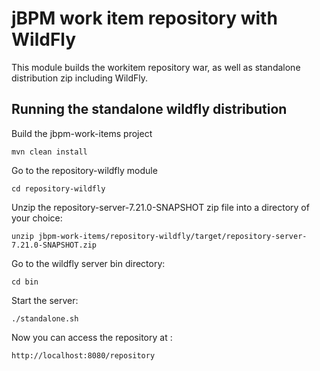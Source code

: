 jBPM work item repository with WildFly
========================================

This module builds the workitem repository war, as well as standalone
distribution zip including WildFly.

Running the standalone wildfly distribution
---------------------------------------------

Build the jbpm-work-items project

```
mvn clean install
```

Go to the repository-wildfly module

```
cd repository-wildfly
```

Unzip the repository-server-7.21.0-SNAPSHOT zip file into a directory
of your choice:

```
unzip jbpm-work-items/repository-wildfly/target/repository-server-7.21.0-SNAPSHOT.zip
```

Go to the wildfly server bin directory:

```
cd bin
```

Start the server:

```
./standalone.sh
```

Now you can access the repository at :

```
http://localhost:8080/repository
```
